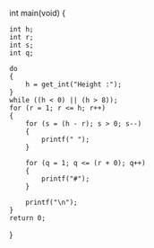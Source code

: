 int main(void)
{

    int h;
    int r;
    int s;
    int q;

    do
    {
        h = get_int("Height :");
    }
    while ((h < 0) || (h > 8));
    for (r = 1; r <= h; r++) 
    {
        for (s = (h - r); s > 0; s--)
        {
            printf(" "); 
        }
 
        for (q = 1; q <= (r + 0); q++)
        {   
            printf("#"); 
        }
 
        printf("\n");
    }
    return 0;
}
